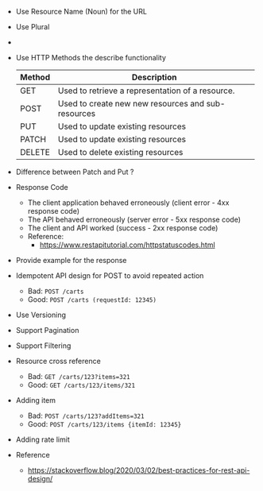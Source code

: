 * Use Resource Name (Noun) for the URL
* Use Plural
* 
* Use HTTP Methods the describe functionality

    |Method|Description|
    -------|-----------|
    |GET|Used to retrieve a representation of a resource.|
    |POST|Used to create new new resources and sub-resources|
    |PUT|Used to update existing resources|
    |PATCH|Used to update existing resources|
    |DELETE|Used to delete existing resources|

* Difference between Patch and Put ?


* Response Code
  * The client application behaved erroneously (client error - 4xx response code)
  * The API behaved erroneously (server error - 5xx response code)
  * The client and API worked (success - 2xx response code)
  * Reference:
    * https://www.restapitutorial.com/httpstatuscodes.html


* Provide example for the response

* Idempotent API design for POST to avoid repeated action
  * Bad: `POST /carts`
  * Good: `POST /carts (requestId: 12345)`

* Use Versioning
* Support Pagination
* Support Filtering
* Resource cross reference
  * Bad: `GET /carts/123?items=321`
  * Good: `GET /carts/123/items/321`
* Adding item
  * Bad: `POST /carts/123?addItems=321`
  * Good: `POST /carts/123/items {itemId: 12345}`
* Adding rate limit
* Reference
  * https://stackoverflow.blog/2020/03/02/best-practices-for-rest-api-design/